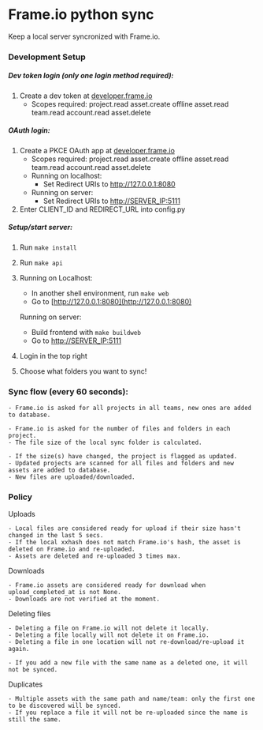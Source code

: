 # Frame.io python sync 

Keep a local server syncronized with Frame.io.


### Development Setup

##### Dev token login (only one login method required):
1. Create a dev token at [developer.frame.io](https://developer.frame.io)
    - Scopes required: project.read asset.create offline asset.read team.read account.read asset.delete

##### OAuth login:
1. Create a PKCE OAuth app at [developer.frame.io](https://developer.frame.io)
    - Scopes required: project.read asset.create offline asset.read team.read account.read asset.delete
    - Running on localhost:
        - Set Redirect URIs to http://127.0.0.1:8080
    - Running on server:  
        - Set Redirect URIs to [http://SERVER_IP:5111](http://SERVER_IP:5111)
2. Enter CLIENT_ID and REDIRECT_URL into config.py


##### Setup/start server:
1. Run `make install`
2. Run `make api`
3. Running on Localhost:
    - In another shell environment, run `make web`
    - Go to [http://127.0.0.1:8080](http://127.0.0.1:8080)
   
   Running on server:
    - Build frontend with `make buildweb`
    - Go to [http://SERVER_IP:5111](http://SERVER_IP:5111)    
    
5. Login in the top right
7. Choose what folders you want to sync!


### Sync flow (every 60 seconds):    

    - Frame.io is asked for all projects in all teams, new ones are added to database.
    
    - Frame.io is asked for the number of files and folders in each project.
    - The file size of the local sync folder is calculated.
    
    - If the size(s) have changed, the project is flagged as updated.
    - Updated projects are scanned for all files and folders and new assets are added to database.
    - New files are uploaded/downloaded.

### Policy
     
Uploads


    - Local files are considered ready for upload if their size hasn't changed in the last 5 secs.
    - If the local xxhash does not match Frame.io's hash, the asset is deleted on Frame.io and re-uploaded.
    - Assets are deleted and re-uploaded 3 times max.

Downloads


    - Frame.io assets are considered ready for download when upload_completed_at is not None.
    - Downloads are not verified at the moment.
    

Deleting files


    - Deleting a file on Frame.io will not delete it locally.
    - Deleting a file locally will not delete it on Frame.io.
    - Deleting a file in one location will not re-download/re-upload it again.
    
    - If you add a new file with the same name as a deleted one, it will not be synced. 
    
    


Duplicates


    - Multiple assets with the same path and name/team: only the first one to be discovered will be synced.
    - If you replace a file it will not be re-uploaded since the name is still the same.
    
